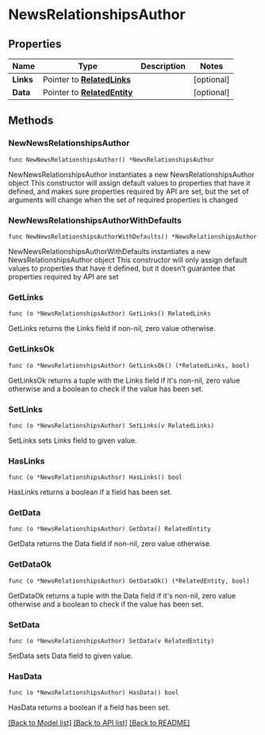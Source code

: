 # NewsRelationshipsAuthor

## Properties

Name | Type | Description | Notes
------------ | ------------- | ------------- | -------------
**Links** | Pointer to [**RelatedLinks**](RelatedLinks.md) |  | [optional] 
**Data** | Pointer to [**RelatedEntity**](RelatedEntity.md) |  | [optional] 

## Methods

### NewNewsRelationshipsAuthor

`func NewNewsRelationshipsAuthor() *NewsRelationshipsAuthor`

NewNewsRelationshipsAuthor instantiates a new NewsRelationshipsAuthor object
This constructor will assign default values to properties that have it defined,
and makes sure properties required by API are set, but the set of arguments
will change when the set of required properties is changed

### NewNewsRelationshipsAuthorWithDefaults

`func NewNewsRelationshipsAuthorWithDefaults() *NewsRelationshipsAuthor`

NewNewsRelationshipsAuthorWithDefaults instantiates a new NewsRelationshipsAuthor object
This constructor will only assign default values to properties that have it defined,
but it doesn't guarantee that properties required by API are set

### GetLinks

`func (o *NewsRelationshipsAuthor) GetLinks() RelatedLinks`

GetLinks returns the Links field if non-nil, zero value otherwise.

### GetLinksOk

`func (o *NewsRelationshipsAuthor) GetLinksOk() (*RelatedLinks, bool)`

GetLinksOk returns a tuple with the Links field if it's non-nil, zero value otherwise
and a boolean to check if the value has been set.

### SetLinks

`func (o *NewsRelationshipsAuthor) SetLinks(v RelatedLinks)`

SetLinks sets Links field to given value.

### HasLinks

`func (o *NewsRelationshipsAuthor) HasLinks() bool`

HasLinks returns a boolean if a field has been set.

### GetData

`func (o *NewsRelationshipsAuthor) GetData() RelatedEntity`

GetData returns the Data field if non-nil, zero value otherwise.

### GetDataOk

`func (o *NewsRelationshipsAuthor) GetDataOk() (*RelatedEntity, bool)`

GetDataOk returns a tuple with the Data field if it's non-nil, zero value otherwise
and a boolean to check if the value has been set.

### SetData

`func (o *NewsRelationshipsAuthor) SetData(v RelatedEntity)`

SetData sets Data field to given value.

### HasData

`func (o *NewsRelationshipsAuthor) HasData() bool`

HasData returns a boolean if a field has been set.


[[Back to Model list]](../README.md#documentation-for-models) [[Back to API list]](../README.md#documentation-for-api-endpoints) [[Back to README]](../README.md)



